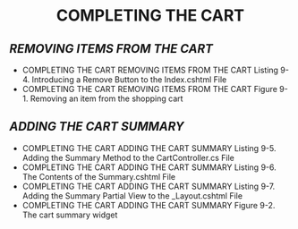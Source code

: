 <h1><div align="center">COMPLETING THE CART</div></h1>

<h2><i>REMOVING ITEMS FROM THE CART</i></h2>
<ul>
    <li>
COMPLETING THE CART
    REMOVING ITEMS FROM THE CART
        Listing 9-4. Introducing a Remove Button to the Index.cshtml File
    </li>
    <li>
COMPLETING THE CART
    REMOVING ITEMS FROM THE CART
        Figure 9-1. Removing an item from the shopping cart
    </li>    
</ul>

<h2><i>ADDING THE CART SUMMARY</i></h2>
<ul>
    <li>
COMPLETING THE CART
    ADDING THE CART SUMMARY
        Listing 9-5. Adding the Summary Method to the CartController.cs File
    </li>    
    <li>
COMPLETING THE CART
    ADDING THE CART SUMMARY
        Listing 9-6. The Contents of the Summary.cshtml File
    </li>    
    <li>
COMPLETING THE CART
    ADDING THE CART SUMMARY
        Listing 9-7. Adding the Summary Partial View to the _Layout.cshtml File
    </li>    
    <li>
COMPLETING THE CART
    ADDING THE CART SUMMARY
        Figure 9-2. The cart summary widget    
    </li>    
</ul>
